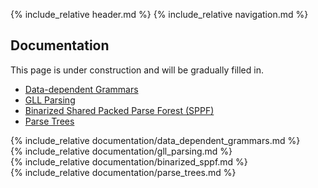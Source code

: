 ---
---

{% include_relative header.md %}
{% include_relative navigation.md %}

<div markdown="1">

## Documentation

This page is under construction and will be gradually filled in.

- [Data-dependent Grammars](#data_dependent_grammars)
- [GLL Parsing](#gll_parsing)
- [Binarized Shared Packed Parse Forest (SPPF)](#binarized_sppf)
- [Parse Trees](#parse_trees)

<div id="data_dependent_grammars" markdown="1">
	{% include_relative documentation/data_dependent_grammars.md %}
</div>

<div id="gll_parsing" markdown="1">
	{% include_relative documentation/gll_parsing.md %}
</div>

<div id="binarized_sppf" markdown="1">
	{% include_relative documentation/binarized_sppf.md %}
</div>

<div id="parse_trees" markdown="1">
	{% include_relative documentation/parse_trees.md %}
</div>

